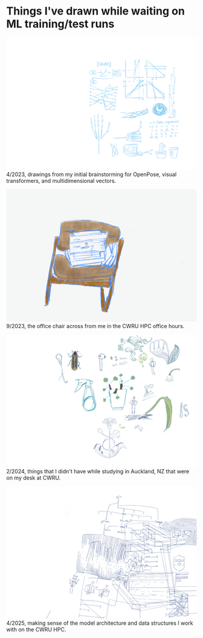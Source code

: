 # Things I've drawn while waiting on ML training/test runs

![Grab Art](/assets/images/GRAB_art.png) 
4/2023, drawings from my initial brainstorming for OpenPose, visual transformers, and multidimensional vectors.

![chair](/assets/images/hpcofficechair.png)
9/2023, the office chair across from me in the CWRU HPC office hours.

![on my desk doodles](/assets/images/thingsonmydesk.png)
2/2024, things that I didn't have while studying in Auckland, NZ that were on my desk at CWRU. 

![braintsorming tubevit](/assets/images/brainstormingTubeViT.png)
4/2025, making sense of the model architecture and data structures I work with on the CWRU HPC.

